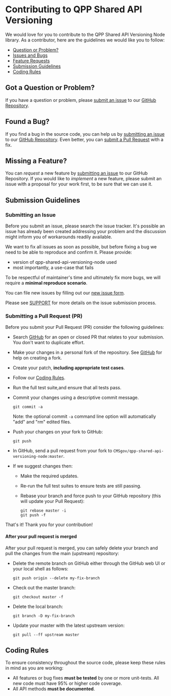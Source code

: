 # Contributing to QPP Shared API Versioning 

We would love for you to contribute to the QPP Shared API Versioning Node library. As a contributor, here are the guidelines we would like you to follow:

 - [Question or Problem?](#question)
 - [Issues and Bugs](#issue)
 - [Feature Requests](#feature)
 - [Submission Guidelines](#submit)
 - [Coding Rules](#rules)

## <a name="question"></a> Got a Question or Problem?
If you have a question or problem, please [submit an issue](#submit-issue) to our [GitHub Repository](https://github.com/CMSgov/qpp-shared-api-versioning-node).

## <a name="issue"></a> Found a Bug?
If you find a bug in the source code, you can help us by
[submitting an issue](#submit-issue) to our [GitHub Repository](https://github.com/CMSgov/qpp-shared-api-versioning-node). Even better, you can
[submit a Pull Request](#submit-pr) with a fix.

## <a name="feature"></a> Missing a Feature?
You can *request* a new feature by [submitting an issue](#submit-issue) to our GitHub
Repository. If you would like to *implement* a new feature, please submit an issue with
a proposal for your work first, to be sure that we can use it.

## <a name="submit"></a> Submission Guidelines

### <a name="submit-issue"></a> Submitting an Issue

Before you submit an issue, please search the issue tracker. It's possible an issue has already been created addressing your problem and the discussion might inform you of workarounds readily available.

We want to fix all issues as soon as possible, but before fixing a bug we need to be able to reproduce and confirm it. Please provide:

- version of qpp-shared-api-versioning-node used
- most importantly, a use-case that fails

To be respectful of maintainer's time and ultimately fix more bugs, we will require a **minimal reproduce scenario**.

You can file new issues by filling out our [new issue form](https://github.com/CMSgov/qpp-shared-api-versioning-node/issues/new).

Please see [SUPPORT](/.github/SUPPORT.md) for more details on the issue submission process.

### <a name="submit-pr"></a> Submitting a Pull Request (PR)

Before you submit your Pull Request (PR) consider the following guidelines:

* Search [GitHub](https://github.com/CMSgov/qpp-shared-api-versioning-node/pulls) for an open or closed PR that relates to your submission. You don't want to duplicate effort.
* Make your changes in a personal fork of the repository. See [GitHub](https://help.github.com/articles/fork-a-repo/) for help on creating a fork.
* Create your patch, **including appropriate test cases**.
* Follow our [Coding Rules](#rules).
* Run the full test suite,and ensure that all tests pass.
* Commit your changes using a descriptive commit message.

     ```shell
     git commit -a
     ```
  Note: the optional commit `-a` command line option will automatically "add" and "rm" edited files.

* Push your changes on your fork to GitHub:

    ```shell
    git push
    ```

* In GitHub, send a pull request from your fork to `CMSgov/qpp-shared-api-versioning-node:master`.
* If we suggest changes then:
  * Make the required updates.
  * Re-run the full test suites to ensure tests are still passing.
  * Rebase your branch and force push to your GitHub repository (this will update your Pull Request):

    ```shell
    git rebase master -i
    git push -f
    ```

That's it! Thank you for your contribution!

#### After your pull request is merged

After your pull request is merged, you can safely delete your branch and pull the changes
from the main (upstream) repository:

* Delete the remote branch on GitHub either through the GitHub web UI or your local shell as follows:

    ```shell
    git push origin --delete my-fix-branch
    ```

* Check out the master branch:

    ```shell
    git checkout master -f
    ```

* Delete the local branch:

    ```shell
    git branch -D my-fix-branch
    ```

* Update your master with the latest upstream version:

    ```shell
    git pull --ff upstream master
    ```

## <a name="rules"></a> Coding Rules
To ensure consistency throughout the source code, please keep these rules in mind as you are working:

* All features or bug fixes **must be tested** by one or more unit-tests. All new code must have 95% or higher code coverage.
* All API methods **must be documented**.

[git-hooks]: https://git-scm.com/book/gr/v2/Customizing-Git-Git-Hooks
[github]: https://github.com/CMSgov/qpp-shared-api-versioning-node
[dev-doc]: /README.md
